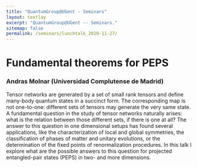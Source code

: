 ```yaml
---
title: "QuantumGroup@UGent - Seminars"
layout: textlay
excerpt: "QuantumGroup@UGent -- Seminars."
sitemap: false
permalink: /seminars/lunchtalk_2020-11-27/
---
```


# Fundamental theorems for PEPS
### Andras Molnar (Universidad Complutense de Madrid)

Tensor networks are generated by a set of small rank tensors and define many-body quantum states in a succinct form. The corresponding map is not one-to-one: different sets of tensors may generate the very same state. A fundamental question in the study of tensor networks naturally arises: what is the relation between those different sets, if there is one at all? The answer to this question in one dimensional setups has found several applications, like the characterization of local and global symmetries, the classification of phases of matter and unitary evolutions, or the determination of the fixed points of renormalization procedures. In this talk I explore what are the possible answers to this question for projected entangled-pair states (PEPS) in two- and  more dimensions.